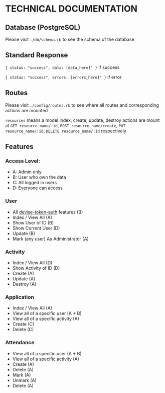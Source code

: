 # TECHNICAL DOCUMENTATION

## Database (PostgreSQL)

Please visit ```./db/schema.rb``` to see the schema of the database

## Standard Response

```{ status: "success", data: [data_here]" }``` if success

```{ status: "success", errors: [errors_here]" }``` if error

## Routes

Please visit ```./config/routes.rb``` to see where all routes and corresponding actions are mounted

```resources``` means a model index, create, update, destroy actions are mount at ```GET resource_name/:id```,
```POST resource_name/create```, ```PUT resource_name/:id```, ```DELETE resource_name/:id``` respectively

## Features

### Access Level: 
- A: Admin only
- B: User who own the data
- C: All logged in users
- D: Everyone can access

### User
- All [devise-token-auth](https://github.com/lynndylanhurley/devise_token_auth) features (B)
- Index / View All (A)
- Show User of ID (B)
- Show Current User (D)
- Update (B)
- Mark (any user) As Administrator (A)

### Activity
- Index / View All (D)
- Show Activity of ID (D)
- Create (A)
- Update (A)
- Destroy (A)

### Application
- Index / View All (A)
- View all of a specific user (A + B)
- View all of a specific activity (A)
- Create (C)
- Delete (C)

### Attendance
- View all of a specific user (A + B)
- View all of a specific activity (A)
- Create (A)
- Delete (A)
- Mark (A)
- Unmark (A)
- Delete (A)